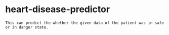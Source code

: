 # heart-disease-predictor
    This can predict the whether the given data of the patient was in safe or in danger state.
